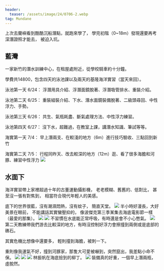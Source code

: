 ```yaml
---
header:
  teaser: /assets/image/24/0706-2.webp
tag: Mundane
---
```


上次去蘭嶼看到酷酷沉船潛點，就跑來學了，
學完初階（0~18m）發現還要再考深潛證照才能去，
被迫入坑。

## 藍灣

一家新竹的潛水訓練中心，在租屋處附近，從學校騎車約十分鐘。

學費共14800，包含四天的泳池課以及兩天的基隆海洋實習（當天來回）。

泳池第一天 6/24： 浮潛用具介紹、浮潛面鏡脫著、浮潛吸管排水、重裝介紹。

泳池第二天 6/25： 重裝組裝介紹、下水、潛水面鏡裝備脫著、二級頭尋回、中性浮力、手勢。

泳池第三天 6/26： 共生、氣瓶耗盡、斷氣處理方法、中性浮力練習。

泳池第四天 6/27： 沒下水，超難過，在教室上課，講潛水知識、筆試等等。

海實第一天 7/4： 早上潛兩支、在較淺的地方（6m）進行技巧驗收、三點回到新竹

海實第二天 7/5： 行程同昨天、改去較深的地方（12m）逛、看了很多海膽和河豚、練習中性浮力
![](/assets/image/24/0706-1.webp)

## 水面下

海洋實習帶上家裡超過十年的古董運動攝影機，
老老模糊、舊舊的、低對比，
甚至沒一張有對焦到，
相當符合現代年輕人的美感。

底下的世界很藍，沒有潮濕悶熱，沒有蚊子，
簡直天堂。
![](/assets/image/24/0706-2.webp)
半小時好漫長，大好美景在眼前，
不能講話其實蠻壓抑的，
像波傑克第三季某集去海底電影節一樣（最愛的那集）。
![](/assets/image/24/0706-3.webp)
![](/assets/image/24/0706-4.webp)
不習慣在水底能正常呼吸，有時還是會不小心憋氣。
![](/assets/image/24/0706-5.webp)
第二天教練帶我們游去比較深的地方，有時沒控制好浮力會擦撞到兩側或是底部的礁石。

其實危機比想像中還要多，
輕則撞到海膽，被刺一下。

重則像我運氣不好，撞到河豚家，那隻大可愛被嚇到，突然竄出，我差點小命不保。
![](/assets/image/24/0706-6.webp)
![](/assets/image/24/0706-7.webp)
![](/assets/image/24/0706-8.webp)
林振帆在海底撿到的柳丁。
![](/assets/image/24/0706-9.webp)
裝備真的好重，一個早上潛兩瓶，虛脫然。
